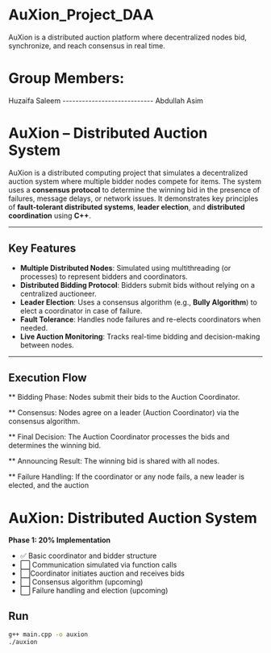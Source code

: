 
# AuXion_Project_DAA
AuXion is a distributed auction platform where decentralized nodes bid, synchronize, and reach consensus in real time.

# Group Members:
Huzaifa Saleem   ----------------------------
Abdullah Asim  


# AuXion – Distributed Auction System

AuXion is a distributed computing project that simulates a decentralized auction system where multiple bidder nodes compete for items. The system uses a **consensus protocol** to determine the winning bid in the presence of failures, message delays, or network issues. It demonstrates key principles of **fault-tolerant distributed systems**, **leader election**, and **distributed coordination** using **C++**.

---

## Key Features

- **Multiple Distributed Nodes**: Simulated using multithreading (or processes) to represent bidders and coordinators.
- **Distributed Bidding Protocol**: Bidders submit bids without relying on a centralized auctioneer.
- **Leader Election**: Uses a consensus algorithm (e.g., **Bully Algorithm**) to elect a coordinator in case of failure.
- **Fault Tolerance**: Handles node failures and re-elects coordinators when needed.
- **Live Auction Monitoring**: Tracks real-time bidding and decision-making between nodes.

---

## Execution Flow

 ** Bidding Phase:    Nodes submit their bids to the Auction Coordinator.

 ** Consensus:          Nodes agree on a leader (Auction Coordinator) via the consensus algorithm.

 ** Final Decision:   The Auction Coordinator processes the bids and determines the winning bid.

 ** Announcing Result:      The winning bid is shared with all nodes.

 ** Failure Handling:   If the coordinator or any node fails, a new leader is elected, and the auction 


# AuXion: Distributed Auction System

**Phase 1: 20% Implementation**

- ✅ Basic coordinator and bidder structure
- ⬜ Communication simulated via function calls
- ⬜Coordinator initiates auction and receives bids
- ⬜ Consensus algorithm (upcoming)
- ⬜ Failure handling and election (upcoming)

## Run
```bash
g++ main.cpp -o auxion
./auxion

